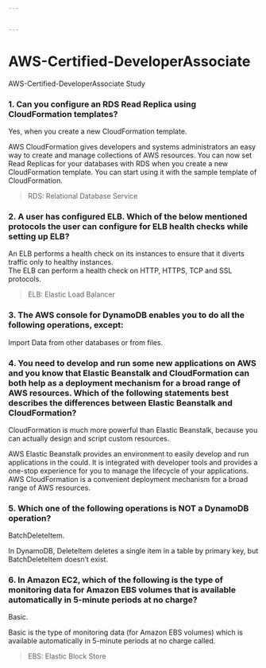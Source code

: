 ```yaml
---


---
```


<h1 id="aws-certified-developerassociate">AWS-Certified-DeveloperAssociate</h1>
<p>AWS-Certified-DeveloperAssociate Study</p>
<h3 id="can-you-configure-an-rds-read-replica-using-cloudformation-templates">1. Can you configure an RDS Read Replica using CloudFormation templates?</h3>
<p>Yes, when you create a new CloudFormation template.</p>
<p>AWS CloudFormation gives developers and systems administrators an easy way to create and manage collections of AWS resources. You can now set Read Replicas for your databases with RDS when you create a new CloudFormation template. You can start using it with the sample template of CloudFormation.</p>
<blockquote>
<p>RDS:  Relational Database Service</p>
</blockquote>
<h3 id="a-user-has-configured-elb.-which-of-the-below-mentioned-protocols-the-user-can-configure-for-elb-health-checks-while-setting-up-elb">2. A user has configured ELB. Which of the below mentioned protocols the user can configure for ELB health checks while setting up ELB?</h3>
<p>An ELB performs a health check on its instances to ensure that it diverts traffic only to healthy instances.<br>
The ELB can perform a health check on HTTP, HTTPS, TCP and SSL protocols.</p>
<blockquote>
<p>ELB: Elastic Load Balancer</p>
</blockquote>
<h3 id="the-aws-console-for-dynamodb-enables-you-to-do-all-the-following-operations-except">3. The AWS console for DynamoDB enables you to do all the following operations, except:</h3>
<p>Import Data from other databases or from files.</p>
<h3 id="you-need-to-develop-and-run-some-new-applications-on-aws-and-you-know-that-elastic-beanstalk-and-cloudformation-can-both-help-as-a-deployment-mechanism-for-a-broad-range-of-aws-resources.-which-of-the-following-statements-best-describes-the-differences-between-elastic-beanstalk-and-cloudformation">4. You need to develop and run some new applications on AWS and you know that Elastic Beanstalk and CloudFormation can both help as a deployment mechanism for a broad range of AWS resources. Which of the following statements best describes the differences between Elastic Beanstalk and CloudFormation?</h3>
<p>CloudFormation is much more powerful than Elastic Beanstalk, because you can actually design and script custom resources.</p>
<p>AWS Elastic Beanstalk provides an environment to easily develop and run applications in the could. It is integrated with developer tools and provides a one-stop experience for you to manage the lifecycle of your applications. AWS CloudFormation is a convenient deployment mechanism for a broad range of AWS resources.</p>
<h3 id="which-one-of-the-following-operations-is-not-a-dynamodb-operation">5. Which one of the following operations is NOT a DynamoDB operation?</h3>
<p>BatchDeleteItem.</p>
<p>In DynamoDB, DeleteItem deletes a single item in a table by primary key, but BatchDeleteItem doesn’t exist.</p>
<h3 id="in-amazon-ec2-which-of-the-following-is-the-type-of-monitoring-data-for-amazon-ebs-volumes-that-is-available-automatically-in-5-minute-periods-at-no-charge">6. In Amazon EC2, which of the following is the type of monitoring data for Amazon EBS volumes that is available automatically in 5-minute periods at no charge?</h3>
<p>Basic.</p>
<p>Basic is the type of monitoring data (for Amazon EBS volumes) which is available automatically in 5-minute periods at no charge called.</p>
<blockquote>
<p>EBS: Elastic Block Store</p>
</blockquote>


